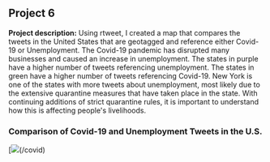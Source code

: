 ## Project 6

**Project description:** 
Using rtweet, I created a map that compares the tweets in the United States that are geotagged and reference either Covid-19 or Unemployment. The Covid-19 pandemic has disrupted many businesses and caused an increase in unemployment. The states in purple have a higher number of tweets referencing unemployment. The states in green have a higher number of tweets referencing Covid-19. New York is one of the states with more tweets about unemployment, most likely due to the extensive quarantine measures that have taken place in the state. With continuing additions of strict quarantine rules, it is important to understand how this is affecting people's livelihoods.

### Comparison of Covid-19 and Unemployment Tweets in the U.S. 

[<img src="../images/covid.png?raw=true"/>(/covid)
